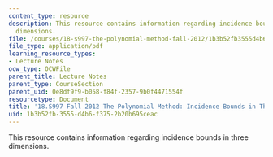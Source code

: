 ```yaml
---
content_type: resource
description: This resource contains information regarding incidence bounds in three
  dimensions.
file: /courses/18-s997-the-polynomial-method-fall-2012/1b3b52fb3555d4b6f3752b20b695ceac_MIT18_S997F12_lec20.pdf
file_type: application/pdf
learning_resource_types:
- Lecture Notes
ocw_type: OCWFile
parent_title: Lecture Notes
parent_type: CourseSection
parent_uid: 0e8df9f9-b058-f84f-2357-9b0f4471554f
resourcetype: Document
title: '18.S997 Fall 2012 The Polynomial Method: Incidence Bounds in Three Dimensions'
uid: 1b3b52fb-3555-d4b6-f375-2b20b695ceac
---
```

This resource contains information regarding incidence bounds in three dimensions.

